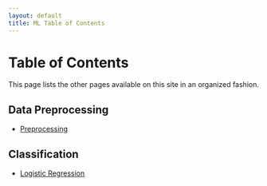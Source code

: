 ```yaml
---
layout: default
title: ML Table of Contents
---
```


# Table of Contents
This page lists the other pages available on this site in an organized fashion.

## Data Preprocessing
* [Preprocessing](../preprocessing.html)

## Classification
* [Logistic Regression](../logistic_regression.html)
